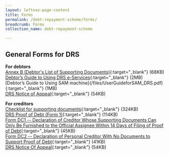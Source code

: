 ```yaml
---
layout: leftnav-page-content
title: Forms
permalink: /debt-repayment-scheme/forms/
breadcrumb: Forms
collection_name: debt-repayment-scheme

---
```


General Forms for DRS
---
**For debtors**<br>
[Annex B (Debtor's List of Supporting Documents)](/files/AnnexB(Debtor'sListofSupportingDocuments).pdf){:target="_blank"} (68KB)<br>
[Debtor’s Guide to Using DRS e-Services](/files/Debtor'sGuidetoUsingDRSe-Services.pdf){:target="_blank"} (2MB)<br>
[Debtor’s Guide to Using SAM machine}(/files/UserGuideforSAM_DRS.pdf){:target="_blank"} (1MB)<br>
[DRS Notice of Appeal](/files/DRSNoticeofAppeal.pdf){:target="_blank"} (54KB)<br>

**For creditors**<br>
[Checklist for supporting documents](/files/ChecklisttoCreditorsforSupportingDocuments_revisedversion20062018.pdf){:target="_blank"} (324KB)<br>
[DRS Proof of Debt (Form 1)](/files/DRSProofofDebt(Form1).pdf){:target="_blank"} (114KB)<br>
[Form DC1 -- Declaration of Creditor Whose Supporting Documents Can Only Be Furnished to the Official Assignee Within 14 Days of Filing of Proof of Debt](/files/FormDC1DRS.pdf){:target="_blank"} (45KB)<br>
[Form DC2 -- Declaration of Personal Creditor With No Documents to Support Proof of Debt](/files/FormDC2DRS.pdf){:target="_blank"} (41KB)<br>
[DRS Notice Of Appeal](/files/DRSNoticeofAppeal.pdf){:target="_blank"} (54KB)<br>

